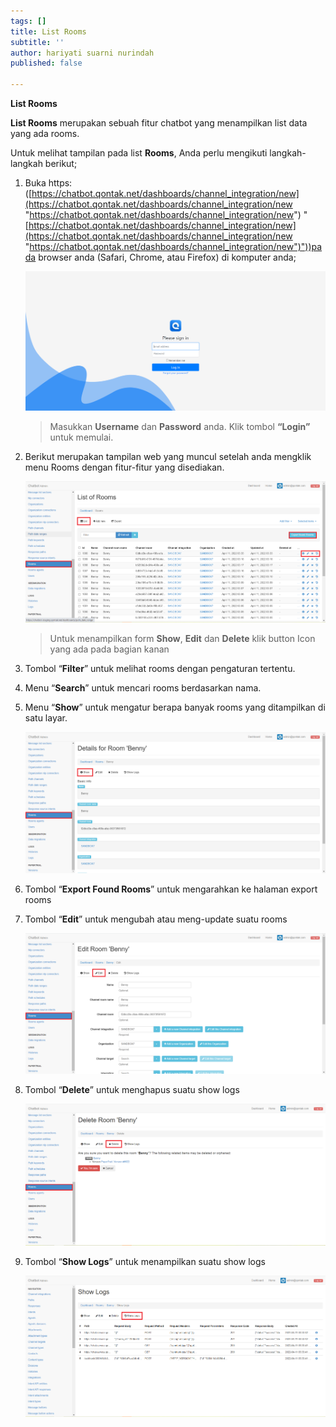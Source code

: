 ```yaml
---
tags: []
title: List Rooms
subtitle: ''
author: hariyati suarni nurindah
published: false

---
```

**List Rooms**

**List Rooms** merupakan sebuah fitur chatbot yang menampilkan list data yang ada rooms.

Untuk melihat tampilan pada list **Rooms**, Anda perlu mengikuti langkah-langkah berikut;

1. Buka https: ([https://chatbot.qontak.net/dashboards/channel_integration/new](https://chatbot.qontak.net/dashboards/channel_integration/new "https://chatbot.qontak.net/dashboards/channel_integration/new") "[https://chatbot.qontak.net/dashboards/channel_integration/new](https://chatbot.qontak.net/dashboards/channel_integration/new "https://chatbot.qontak.net/dashboards/channel_integration/new")"))pada browser anda (Safari, Chrome, atau Firefox) di komputer anda;

   ![](/uploads/channell.PNG)

   > Masukkan **Username** dan **Password** anda. Klik tombol **“Login”** untuk memulai.
2. Berikut merupakan tampilan web yang muncul setelah anda mengklik menu Rooms dengan fitur-fitur yang disediakan.

   ![](/uploads/rooms1.PNG)

   > Untuk menampilkan form **Show**, **Edit** dan **Delete** klik button Icon yang ada pada bagian kanan
3. Tombol “**Filter**” untuk melihat rooms  dengan pengaturan tertentu.
4. Menu “**Search**” untuk mencari rooms  berdasarkan nama.
5. Menu “**Show**” untuk mengatur berapa banyak rooms  yang ditampilkan di satu layar.

   ![](/uploads/rooms2-2.PNG)
6. Tombol “**Export Found Rooms**” untuk mengarahkan ke halaman export rooms
7. Tombol “**Edit**” untuk mengubah atau meng-update suatu rooms

   ![](/uploads/rooms3.PNG)
8. Tombol “**Delete**” untuk menghapus suatu show logs

   ![](/uploads/rooms4.PNG)
9. Tombol “**Show Logs**” untuk menampilkan suatu show logs

   ![](/uploads/rooms5.PNG)